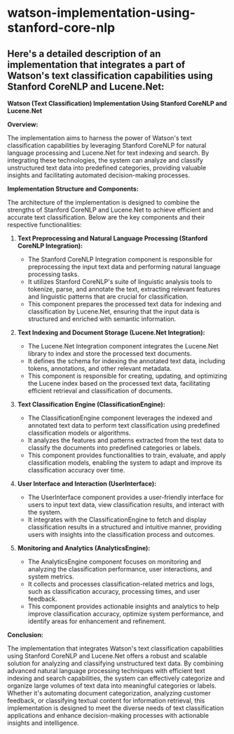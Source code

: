 # watson-implementation-using-stanford-core-nlp

Here's a detailed description of an implementation that integrates a part of Watson's text classification capabilities using Stanford CoreNLP and Lucene.Net:
---
**Watson (Text Classification) Implementation Using Stanford CoreNLP and Lucene.Net**

**Overview:**

The implementation aims to harness the power of Watson's text classification capabilities by leveraging Stanford CoreNLP for natural language processing and Lucene.Net for text indexing and search. By integrating these technologies, the system can analyze and classify unstructured text data into predefined categories, providing valuable insights and facilitating automated decision-making processes.

**Implementation Structure and Components:**

The architecture of the implementation is designed to combine the strengths of Stanford CoreNLP and Lucene.Net to achieve efficient and accurate text classification. Below are the key components and their respective functionalities:

1. **Text Preprocessing and Natural Language Processing (Stanford CoreNLP Integration):**
   - The Stanford CoreNLP Integration component is responsible for preprocessing the input text data and performing natural language processing tasks.
   - It utilizes Stanford CoreNLP's suite of linguistic analysis tools to tokenize, parse, and annotate the text, extracting relevant features and linguistic patterns that are crucial for classification.
   - This component prepares the processed text data for indexing and classification by Lucene.Net, ensuring that the input data is structured and enriched with semantic information.

2. **Text Indexing and Document Storage (Lucene.Net Integration):**
   - The Lucene.Net Integration component integrates the Lucene.Net library to index and store the processed text documents.
   - It defines the schema for indexing the annotated text data, including tokens, annotations, and other relevant metadata.
   - This component is responsible for creating, updating, and optimizing the Lucene index based on the processed text data, facilitating efficient retrieval and classification of documents.

3. **Text Classification Engine (ClassificationEngine):**
   - The ClassificationEngine component leverages the indexed and annotated text data to perform text classification using predefined classification models or algorithms.
   - It analyzes the features and patterns extracted from the text data to classify the documents into predefined categories or labels.
   - This component provides functionalities to train, evaluate, and apply classification models, enabling the system to adapt and improve its classification accuracy over time.

4. **User Interface and Interaction (UserInterface):**
   - The UserInterface component provides a user-friendly interface for users to input text data, view classification results, and interact with the system.
   - It integrates with the ClassificationEngine to fetch and display classification results in a structured and intuitive manner, providing users with insights into the classification process and outcomes.

5. **Monitoring and Analytics (AnalyticsEngine):**
   - The AnalyticsEngine component focuses on monitoring and analyzing the classification performance, user interactions, and system metrics.
   - It collects and processes classification-related metrics and logs, such as classification accuracy, processing times, and user feedback.
   - This component provides actionable insights and analytics to help improve classification accuracy, optimize system performance, and identify areas for enhancement and refinement.

**Conclusion:**

The implementation that integrates Watson's text classification capabilities using Stanford CoreNLP and Lucene.Net offers a robust and scalable solution for analyzing and classifying unstructured text data. By combining advanced natural language processing techniques with efficient text indexing and search capabilities, the system can effectively categorize and organize large volumes of text data into meaningful categories or labels. Whether it's automating document categorization, analyzing customer feedback, or classifying textual content for information retrieval, this implementation is designed to meet the diverse needs of text classification applications and enhance decision-making processes with actionable insights and intelligence.

